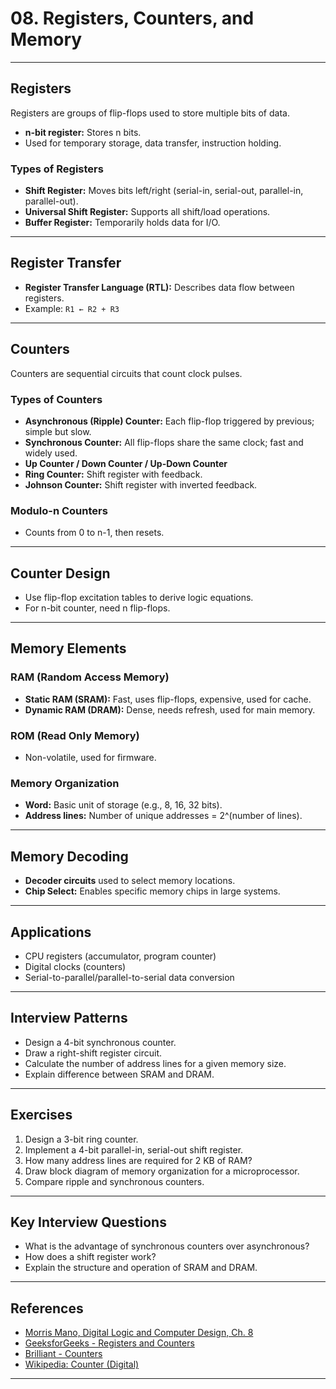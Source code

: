 # 08. Registers, Counters, and Memory

---

## Registers

Registers are groups of flip-flops used to store multiple bits of data.  
- **n-bit register:** Stores n bits.
- Used for temporary storage, data transfer, instruction holding.

### Types of Registers

- **Shift Register:** Moves bits left/right (serial-in, serial-out, parallel-in, parallel-out).
- **Universal Shift Register:** Supports all shift/load operations.
- **Buffer Register:** Temporarily holds data for I/O.

---

## Register Transfer

- **Register Transfer Language (RTL):** Describes data flow between registers.
- Example: `R1 ← R2 + R3`

---

## Counters

Counters are sequential circuits that count clock pulses.

### Types of Counters

- **Asynchronous (Ripple) Counter:** Each flip-flop triggered by previous; simple but slow.
- **Synchronous Counter:** All flip-flops share the same clock; fast and widely used.
- **Up Counter / Down Counter / Up-Down Counter**
- **Ring Counter:** Shift register with feedback.
- **Johnson Counter:** Shift register with inverted feedback.

### Modulo-n Counters

- Counts from 0 to n-1, then resets.

---

## Counter Design

- Use flip-flop excitation tables to derive logic equations.
- For n-bit counter, need n flip-flops.

---

## Memory Elements

### RAM (Random Access Memory)

- **Static RAM (SRAM):** Fast, uses flip-flops, expensive, used for cache.
- **Dynamic RAM (DRAM):** Dense, needs refresh, used for main memory.

### ROM (Read Only Memory)

- Non-volatile, used for firmware.

### Memory Organization

- **Word:** Basic unit of storage (e.g., 8, 16, 32 bits).
- **Address lines:** Number of unique addresses = 2^(number of lines).

---

## Memory Decoding

- **Decoder circuits** used to select memory locations.
- **Chip Select:** Enables specific memory chips in large systems.

---

## Applications

- CPU registers (accumulator, program counter)
- Digital clocks (counters)
- Serial-to-parallel/parallel-to-serial data conversion

---

## Interview Patterns

- Design a 4-bit synchronous counter.
- Draw a right-shift register circuit.
- Calculate the number of address lines for a given memory size.
- Explain difference between SRAM and DRAM.

---

## Exercises

1. Design a 3-bit ring counter.
2. Implement a 4-bit parallel-in, serial-out shift register.
3. How many address lines are required for 2 KB of RAM?
4. Draw block diagram of memory organization for a microprocessor.
5. Compare ripple and synchronous counters.

---

## Key Interview Questions

- What is the advantage of synchronous counters over asynchronous?
- How does a shift register work?
- Explain the structure and operation of SRAM and DRAM.

---

## References

- [Morris Mano, Digital Logic and Computer Design, Ch. 8](https://www.amazon.com/Digital-Logic-Computer-Design-Mano/dp/0132145103)
- [GeeksforGeeks - Registers and Counters](https://www.geeksforgeeks.org/registers-and-counters-in-digital-electronics/)
- [Brilliant - Counters](https://brilliant.org/wiki/counters/)
- [Wikipedia: Counter (Digital)](https://en.wikipedia.org/wiki/Counter_(digital))

---
